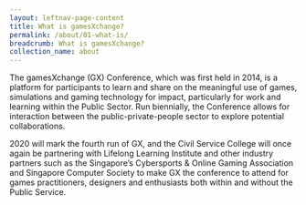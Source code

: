 ```yaml
---
layout: leftnav-page-content
title: What is gamesXchange?
permalink: /about/01-what-is/
breadcrumb: What is gamesXchange?
collection_name: about
---
```


The gamesXchange (GX) Conference, which was first held in 2014, is a platform for participants to learn and share on the meaningful use of games, simulations and gaming technology for impact, particularly for work and learning within the Public Sector. Run biennially, the Conference allows for interaction between the public-private-people sector to explore potential collaborations. 

2020 will mark the fourth run of GX, and the Civil Service College will once again be partnering with Lifelong Learning Institute and other industry partners such as the Singapore’s Cybersports & Online Gaming Association and Singapore Computer Society to make GX the conference to attend for games practitioners, designers and enthusiasts both within and without the Public Service.
